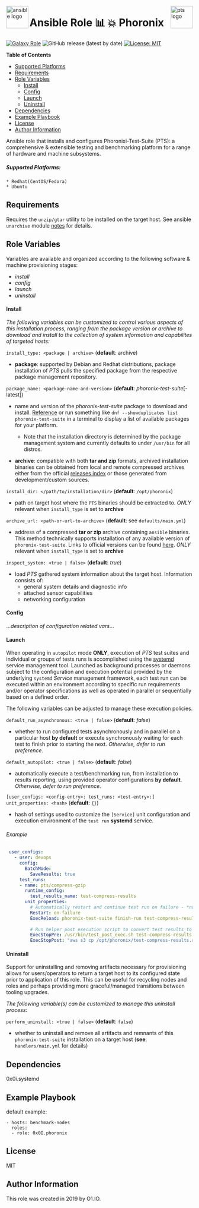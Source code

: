 <p><img src="https://code.benco.io/icon-collection/logos/ansible.svg" alt="ansible logo" title="ansible" align="left" height="60" /></p>
<p><img src="https://i.imgur.com/mA5dAPk.png" alt="pts logo" title="phoronix" align="right" height="60" /></p>

Ansible Role :bar_chart: :boom: Phoronix
=========
[![Galaxy Role](https://img.shields.io/ansible/role/d/0x0i/phoronix)](https://galaxy.ansible.com/0x0I/phoronix)
![GitHub release (latest by date)](https://img.shields.io/github/v/release/0x0I/ansible-role-phoronix?color=yellow)
[![License: MIT](https://img.shields.io/badge/License-MIT-blueviolet.svg)](https://opensource.org/licenses/MIT)


**Table of Contents**
  - [Supported Platforms](#supported-platforms)
  - [Requirements](#requirements)
  - [Role Variables](#role-variables)
      - [Install](#install)
      - [Config](#config)
      - [Launch](#launch)
      - [Uninstall](#uninstall)
  - [Dependencies](#dependencies)
  - [Example Playbook](#example-playbook)
  - [License](#license)
  - [Author Information](#author-information)

Ansible role that installs and configures Phoronixi-Test-Suite (PTS): a comprehensive & extensible testing and benchmarking platform for a range of hardware and machine subsystems.

##### Supported Platforms:
```
* Redhat(CentOS/Fedora)
* Ubuntu
```

Requirements
------------

Requires the `unzip/gtar` utility to be installed on the target host. See ansible `unarchive` module [notes](https://docs.ansible.com/ansible/latest/modules/unarchive_module.html#notes) for details.

Role Variables
--------------
Variables are available and organized according to the following software & machine provisioning stages:
* _install_
* _config_
* _launch_
* _uninstall_

#### Install

_The following variables can be customized to control various aspects of this installation process, ranging from the package version or archive to download and install to the collection of system information and capabilites of targeted hosts:_

`install_type: <package | archive>` (**default**: archive)
- **package**: supported by Debian and Redhat distributions, package installation of *PTS* pulls the specified package from the respective package management repository.

`package_name: <package-name-and-version>` (**default**: *phoronix-test-suite*[-latest])
- name and version of the *phoronix-test-suite* package to download and install. [Reference](http://fr2.rpmfind.net/linux/rpm2html/search.php?query=phoronix&submit=Search+...&system=&arch=) or run something like `dnf --showduplicates list phoronix-test-suite` in a terminal to display a list of available packages for your platform.

  - Note that the installation directory is determined by the package management system and currently defaults to under `/usr/bin` for all distros.

- **archive**: compatible with both **tar and zip** formats, archived installation binaries can be obtained from local and remote compressed archives either from the official [releases index](https://github.com/phoronix-test-suite/phoronix-test-suite/releases) or those generated from development/custom sources.

`install_dir: </path/to/installation/dir>` (**default**: `/opt/phoronix`)
- path on target host where the `PTS` binaries should be extracted to. *ONLY* relevant when `install_type` is set to **archive**

`archive_url: <path-or-url-to-archive>` (**default**: see `defaults/main.yml`)
- address of a compressed **tar or zip** archive containing `ansible` binaries. This method technically supports installation of any available version of `phoronix-test-suite`. Links to official versions can be found [here](https://github.com/phoronix-test-suite/phoronix-test-suite/releases). *ONLY* relevant when `install_type` is set to **archive**

`inspect_system: <true | false>` (**default**: *true*)
* load *PTS* gathered system information about the target host. Information consists of:
  * general system details and diagnostic info
  * attached sensor capabilities
  * networking configuration

#### Config

...*description of configuration related vars*...

#### Launch

When operating in `autopilot` mode **ONLY**, execution of *PTS* test suites and individual or groups of tests runs is accomplished using the [systemd](https://www.freedesktop.org/wiki/Software/systemd/) service management tool. Launched as background processes or daemons subject to the configuration and execution potential provided by the underlying `systemd` *Service* management framework, each test run can be executed within an environment according to specific run requirements and/or operator specifications as well as operated in parallel or sequentially based on a defined order.

The following variables can be adjusted to manage these execution policies.

`default_run_asynchronous: <true | false>` (**default**: *false*)
- whether to run configured tests asynchronously and in parallel on a particular host **by default** or execute synchronously waiting for each test to finish prior to starting the next. *Otherwise, defer to run preference.*

`default_autopilot: <true | false>` (**default**: *false*)
- automatically execute a test/benchmarking run, from installation to results reporting, using provided operator configurations **by default**. *Otherwise, defer to run preference.*

`[user_configs: <config-entry>: test_runs: <test-entry>:] unit_properties: <hash>` (**default**: `{}`)
- hash of settings used to customize the `[Service]` unit configuration and execution environment of the `test run` **systemd** service.

###### Example

 ```yaml
  user_configs:
    - user: devops
      config:
        BatchMode:
          SaveResults: true
      test_runs:
      - name: pts/compress-gzip
        runtime_config:
          test_results_name: test-compress-results
        unit_properties:
          # Automatically restart and continue test run on failure - *note*: reuse of `test_results_name` defined above
          Restart: on-failure
          ExecReload: phoronix-test-suite finish-run test-compress-results
          
          # Run helper post execution script to convert test results to json and store in file for upload
          ExecStopPre: /usr/bin/test_post_exec.sh test-compress-results
          ExecStopPost: "aws s3 cp /opt/phoronix/test-compress-results.results.json s3://benchmark_results/"
 ```

#### Uninstall

Support for uninstalling and removing artifacts necessary for provisioning allows for users/operators to return a target host to its configured state prior to application of this role. This can be useful for recycling nodes and roles and perhaps providing more graceful/managed transitions between tooling upgrades.

_The following variable(s) can be customized to manage this uninstall process:_

`perform_uninstall: <true | false>` (**default**: `false`)
- whether to uninstall and remove all artifacts and remnants of this `phoronix-test-suite` installation on a target host (**see**: `handlers/main.yml` for details)

Dependencies
------------

0x0i.systemd

Example Playbook
----------------
default example:
```
- hosts: benchmark-nodes
  roles:
  - role: 0x0I.phoronix
```

License
-------

MIT

Author Information
------------------

This role was created in 2019 by O1.IO.
